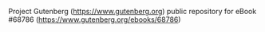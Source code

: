 Project Gutenberg (https://www.gutenberg.org) public repository for
eBook #68786 (https://www.gutenberg.org/ebooks/68786)

